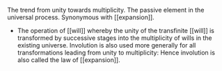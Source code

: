 The trend from unity towards multiplicity. The passive element in the universal process. Synonymous with [[expansion]]. 
- The operation of [[will]] whereby the unity of the transfinite [[will]] is transformed by successive stages into the multiplicity of wills in the existing universe. Involution is also used more generally for all transformations leading from unity to multiplicity: Hence involution is also called the law of [[expansion]].